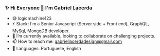 ### ✨ Hi Everyone 👋 I'm Gabriel Lacerda

- 😄 logicmachine123
- ⚡ Stack: I'm a Senior Javascript (Server side + Front end), GraphQL, MySql, MongoDB developer.
- 👯 I’m currently available, looking to collaborate on challenging projects.
- 📫 How to reach me: gabriellacerdadesign@gmail.com
- 💬 Languages: Portuguese, English
